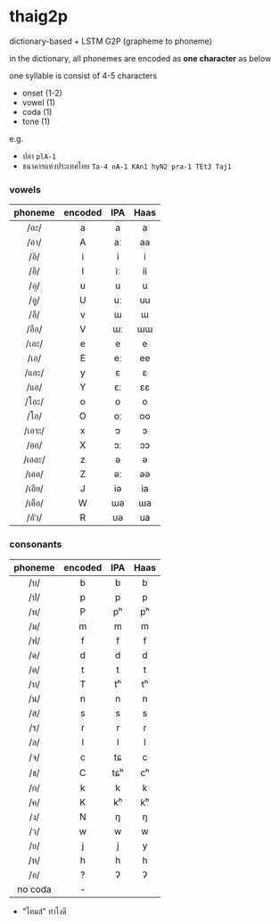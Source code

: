 # thaig2p

dictionary-based + LSTM G2P (grapheme to phoneme)

in the dictionary, all phonemes are encoded as **one character** as below

one syllable is consist of 4-5 characters

- onset (1-2)
- vowel (1)
- coda (1)
- tone (1)

e.g.
- ปลา `plA-1`
- ธนาคารแห่งประเทศไทย `Ta-4 nA-1 KAn1 hyN2 pra-1 TEt3 Taj1`

### vowels

|phoneme|encoded|IPA|Haas|
|:-:|:-:|:-:|:-:|
|/อะ/|a|a|a|
|/อา/|A|aː|aa|
|/อิ/|i|i|i|
|/อี/|I|iː|ii|
|/อุ/|u|u|u|
|/อู/|U|uː|uu|
|/อึ/|v|ɯ|ɯ|
|/อือ/|V|ɯː|ɯɯ|
|/เอะ/|e|e|e|
|/เอ/|E|eː|ee|
|/แอะ/|y|ɛ|ɛ|
|/แอ/|Y|ɛː|ɛɛ|
|/โอะ/|o|o|o|
|/โอ/|O|oː|oo|
|/เอาะ/|x|ɔ|ɔ|
|/ออ/|X|ɔː|ɔɔ|
|/เออะ/|z|ə|ə|
|/เออ/|Z|əː|əə|
|/เอีย/|J|iə|ia|
|/เอือ/|W|ɯə|ɯa|
|/อัว/|R|uə|ua|

### consonants

|phoneme|encoded|IPA|Haas|
|:-:|:-:|:-:|:-:|
|/บ/|b|b|b|
|/ป/|p|p|p|
|/พ/|P|pʰ|pʰ|
|/ม/|m|m|m|
|/ฟ/|f|f|f|
|/ด/|d|d|d|
|/ต/|t|t|t|
|/ท/|T|tʰ|tʰ|
|/น/|n|n|n|
|/ส/|s|s|s|
|/ร/|r|r|r|
|/ล/|l|l|l|
|/จ/|c|tɕ|c|
|/ช/|C|tɕʰ|cʰ|
|/ก/|k|k|k|
|/ค/|K|kʰ|kʰ|
|/ง/|N|ŋ|ŋ|
|/ว/|w|w|w|
|/ย/|j|j|y|
|/ห/|h|h|h|
|/อ/|?|ʔ|ʔ|
|no coda|-|||

- "ไทมส์" ทำไงดี 
